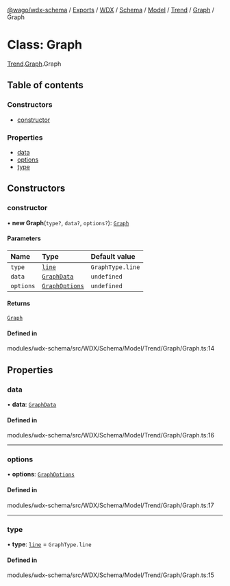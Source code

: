 [@wago/wdx-schema](../README.md) / [Exports](../modules.md) / [WDX](../modules/WDX.md) / [Schema](../modules/WDX.Schema.md) / [Model](../modules/WDX.Schema.Model.md) / [Trend](../modules/WDX.Schema.Model.Trend.md) / [Graph](../modules/WDX.Schema.Model.Trend.Graph.md) / Graph

# Class: Graph

[Trend](../modules/WDX.Schema.Model.Trend.md).[Graph](../modules/WDX.Schema.Model.Trend.Graph.md).Graph

## Table of contents

### Constructors

- [constructor](WDX.Schema.Model.Trend.Graph.Graph.md#constructor)

### Properties

- [data](WDX.Schema.Model.Trend.Graph.Graph.md#data)
- [options](WDX.Schema.Model.Trend.Graph.Graph.md#options)
- [type](WDX.Schema.Model.Trend.Graph.Graph.md#type)

## Constructors

### constructor

• **new Graph**(`type?`, `data?`, `options?`): [`Graph`](WDX.Schema.Model.Trend.Graph.Graph.md)

#### Parameters

| Name | Type | Default value |
| :------ | :------ | :------ |
| `type` | [`line`](../enums/WDX.Schema.Model.Trend.Graph.GraphType.md#line) | `GraphType.line` |
| `data` | [`GraphData`](WDX.Schema.Model.Trend.Graph.GraphData.md) | `undefined` |
| `options` | [`GraphOptions`](WDX.Schema.Model.Trend.Graph.GraphOptions.md) | `undefined` |

#### Returns

[`Graph`](WDX.Schema.Model.Trend.Graph.Graph.md)

#### Defined in

modules/wdx-schema/src/WDX/Schema/Model/Trend/Graph/Graph.ts:14

## Properties

### data

• **data**: [`GraphData`](WDX.Schema.Model.Trend.Graph.GraphData.md)

#### Defined in

modules/wdx-schema/src/WDX/Schema/Model/Trend/Graph/Graph.ts:16

___

### options

• **options**: [`GraphOptions`](WDX.Schema.Model.Trend.Graph.GraphOptions.md)

#### Defined in

modules/wdx-schema/src/WDX/Schema/Model/Trend/Graph/Graph.ts:17

___

### type

• **type**: [`line`](../enums/WDX.Schema.Model.Trend.Graph.GraphType.md#line) = `GraphType.line`

#### Defined in

modules/wdx-schema/src/WDX/Schema/Model/Trend/Graph/Graph.ts:15
